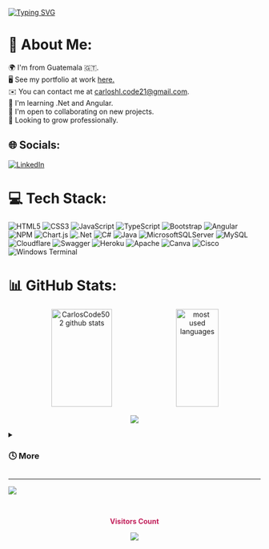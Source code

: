 <!--
**CarlosCode502/CarlosCode502** is a ✨ _special_ ✨ repository because its `README.md` (this file) appears on your GitHub profile.

Here are some ideas to get you started:

- 🔭 I’m currently working on ...
- 🌱 I’m currently learning ...
- 👯 I’m looking to collaborate on ...
- 🤔 I’m looking for help with ...
- 💬 Ask me about ...
- 📫 How to reach me: ...
- 😄 Pronouns: ...
- ⚡ Fun fact: ...
-->

[![Typing SVG](https://readme-typing-svg.herokuapp.com/?color=C2205B&size=55&center=true&vCenter=true&width=1000&lines=Hello+World!;I'm+Carlos+Herrera;I'm+Junior+Developer)](https://git.io/typing-svg)

# 💫 About Me:
🌍 I'm from Guatemala 🇬🇹. <br>🖥️ See my portfolio at work <a href="https://portafolio-carlos-herrera.code502.site">here.</a> <br>✉️ You can contact me at carloshl.code21@gmail.com.<br>🧠 I'm learning .Net and Angular.<br>🤝 I'm open to collaborating on new projects.<br>🌱 Looking to grow professionally.<br> 
## 🌐 Socials:
[![LinkedIn](https://img.shields.io/badge/LinkedIn-%230077B5.svg?logo=linkedin&logoColor=white)](https://www.linkedin.com/in/carlos-herrera-code502) 

# 💻 Tech Stack:
![HTML5](https://img.shields.io/badge/html5-%23E34F26.svg?style=for-the-badge&logo=html5&logoColor=white) 
![CSS3](https://img.shields.io/badge/css3-%231572B6.svg?style=for-the-badge&logo=css3&logoColor=white) 
![JavaScript](https://img.shields.io/badge/javascript-%23323330.svg?style=for-the-badge&logo=javascript&logoColor=%23F7DF1E) 
![TypeScript](https://img.shields.io/badge/typescript-%23007ACC.svg?style=for-the-badge&logo=typescript&logoColor=white) 
![Bootstrap](https://img.shields.io/badge/bootstrap-%238511FA.svg?style=for-the-badge&logo=bootstrap&logoColor=white)
![Angular](https://img.shields.io/badge/angular-%23DD0031.svg?style=for-the-badge&logo=angular&logoColor=white) 
![NPM](https://img.shields.io/badge/NPM-%23CB3837.svg?style=for-the-badge&logo=npm&logoColor=white) 
![Chart.js](https://img.shields.io/badge/chart.js-F5788D.svg?style=for-the-badge&logo=chart.js&logoColor=white) 
![.Net](https://img.shields.io/badge/.NET-5C2D91?style=for-the-badge&logo=.net&logoColor=white) ![C#](https://img.shields.io/badge/c%23-%23239120.svg?style=for-the-badge&logo=csharp&logoColor=white) 
![Java](https://img.shields.io/badge/java-%23ED8B00.svg?style=for-the-badge&logo=openjdk&logoColor=white) ![MicrosoftSQLServer](https://img.shields.io/badge/Microsoft%20SQL%20Server-CC2927?style=for-the-badge&logo=microsoft%20sql%20server&logoColor=white) 
![MySQL](https://img.shields.io/badge/mysql-%2300000f.svg?style=for-the-badge&logo=mysql&logoColor=white) 
![Cloudflare](https://img.shields.io/badge/Cloudflare-F38020?style=for-the-badge&logo=Cloudflare&logoColor=white) 
![Swagger](https://img.shields.io/badge/-Swagger-%23Clojure?style=for-the-badge&logo=swagger&logoColor=white) ![Heroku](https://img.shields.io/badge/heroku-%23430098.svg?style=for-the-badge&logo=heroku&logoColor=white) 
![Apache](https://img.shields.io/badge/apache-%23D42029.svg?style=for-the-badge&logo=apache&logoColor=white) 
![Canva](https://img.shields.io/badge/Canva-%2300C4CC.svg?style=for-the-badge&logo=Canva&logoColor=white) 
![Cisco](https://img.shields.io/badge/cisco-%23049fd9.svg?style=for-the-badge&logo=cisco&logoColor=black) 
![Windows Terminal](https://img.shields.io/badge/Windows%20Terminal-%234D4D4D.svg?style=for-the-badge&logo=windows-terminal&logoColor=white)  <br/>

# 📊 GitHub Stats:

<div align="center">  
  <img width="49%" height="195px" src="https://github-readme-stats.vercel.app/api?username=CarlosCode502&theme=monokai&hide_border=true&include_all_commits=false&count_private=true" alt="CarlosCode502 github stats" /> 
   <img width="41%" height="195px" src="https://github-readme-stats.vercel.app/api/top-langs/?username=CarlosCode502&theme=monokai&hide_border=true&include_all_commits=false&count_private=true&layout=compact" alt="most used languages" />
</div>

<div align="center">

<!-- ![GitHub Streak](https://streak-stats.demolab.com?user=CarlosCode502&theme=merko&border_radius=4.5) -->
![](https://github-readme-streak-stats.herokuapp.com/?user=CarlosCode502&theme=monokai&hide_border=true)

</div>

<details>
 <summary><h3> 🕓 More </h3></summary>
   💻 Working on improving my portfolio...
</details>

 ---
[![](https://visitcount.itsvg.in/api?id=CarlosCode502&icon=0&color=0)](https://visitcount.itsvg.in)

<div align="center" style="color: #C2205B">
<br><p align="centre"><b>Visitors Count</b></p>  
<p align="center"><img align="center" src="https://profile-counter.glitch.me/{CarlosCode502}/count.svg" /></p> 
<br>
</div>

<!-- Proudly created with GPRM ( https://gprm.itsvg.in ) -->
